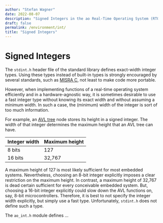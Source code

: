 ```yaml
---
author: "Stefan Wagner"
date: 2022-08-07
description: "Signed Integers in the ao Real-Time Operating System (RTOS)."
draft: false
permalink: /environment/int/
title: "Signed Integers"
---
```


# Signed Integers

The `stdint.h` header file of the standard library defines exact-width integer types. Using these types instead of built-in types is strongly encouraged by several standards, such as [MISRA C](https://en.wikipedia.org/wiki/MISRA_C), not least to make code more portable.










However, when implementing functions of a real-time operating system efficiently and in a hardware-agnostic way, it is sometimes desirable to use a fast integer type without knowing its exact width and without assuming a minimum width. In such a case, the (minimum) width of the integer is sort of too much information.

For example, an [AVL tree](avl.md) node stores its height in a signed integer. The width of that integer determines the maximum height that an AVL tree can have.

| Integer width | Maximum height |
|---------------|----------------|
| 8 bits | 127 |
| 16 bits | 32,767 |

A maximum height of 127 is most likely sufficient for most embedded systems. Nevertheless, choosing an 8-bit integer explicitly imposes a clear restriction on the maximum height. In contrast, a maximum height of 32,767 is dead certain sufficient for every conceivable embedded system. But, choosing a 16-bit integer explicitly could slow down the AVL functions on, say, 8-bit microcontrollers. Therefore, it is best to not specify the integer width explicitly, but simply use a fast type. Unfortunately, `stdint.h` does not define such a type.

The `ao_int.h` module defines ...

